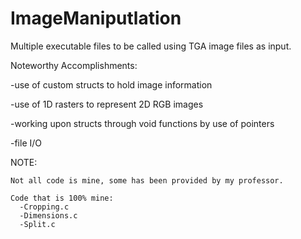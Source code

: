 # ImageManiputlation
Multiple executable files to be called using TGA image files as input. 

Noteworthy Accomplishments:

  -use of custom structs to hold image information
  
  -use of 1D rasters to represent 2D RGB images
  
  -working upon structs through void functions by use of pointers
  
  -file I/O 
  
  NOTE: 
  
    Not all code is mine, some has been provided by my professor.
    
    Code that is 100% mine:
      -Cropping.c
      -Dimensions.c
      -Split.c
